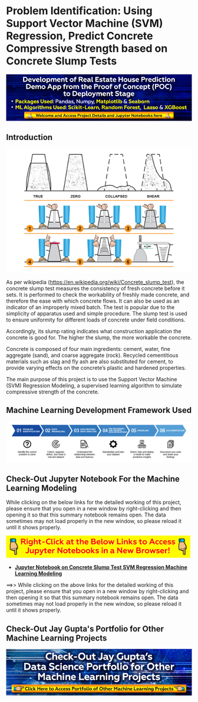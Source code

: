 # Problem Identification: Using Support Vector Machine (SVM) Regression, Predict Concrete Compressive Strength based on Concrete Slump Tests

<p align="center">
<img src="https://github.com/jayguptacal/portfolio/blob/main/image/housePredAppWelcome.jpg">
</p>

## Introduction ##

<p align="center">
<img src="https://github.com/jayguptacal/portfolio/blob/main/image/ConcreteSlump_600x400.jpg">
</p>

As per wikipedia (https://en.wikipedia.org/wiki/Concrete_slump_test), the concrete slump test measures the consistency of fresh concrete before it sets. It is performed to check the workability of freshly made concrete, and therefore the ease with which concrete flows. It can also be used as an indicator of an improperly mixed batch. The test is popular due to the simplicity of apparatus used and simple procedure. The slump test is used to ensure uniformity for different loads of concrete under field conditions.

Accordingly, its slump rating indicates what construction application the concrete is good for. The higher the slump, the more workable the concrete.

Concrete is composed of four main ingredients: cement, water, fine aggregate (sand), and coarse aggregate (rock). Recycled cementitious materials such as slag and fly ash are also substituted for cement, to provide varying effects on the concrete’s plastic and hardened properties.

The main purpose of this project is to use the Support Vector Machine (SVM) Regression Modeling, a supervised learning algorithm to simulate compressive strength of the concrete.

## Machine Learning Development Framework Used ##
<p align="center">
<img src="https://github.com/jayguptacal/portfolio/blob/main/image/MLmethodology.jpg">
</p>

## Check-Out Jupyter Notebook For the Machine Learning Modeling ##

While clicking on the below links for the detailed working of this project, please ensure that you open in a new window by right-clicking and then opening it so that this summary notebook remains open. The data sometimes may not load properly in the new window, so please reload it until it shows properly.

<img src="https://github.com/jayguptacal/portfolio/blob/main/image/bannerOpenNotebooks.jpg">

* <a href="https://github.com/jayguptacal/EnergyAndEnvironment/blob/main/ConcreteSlumpTestSVR/svm_regression_concrete_slumptest.ipynb" target="_blank"><b>Jupyter Notebook on Concrete Slump Test SVM Regression Machine Learning Modeling</b></a>

==>> While clicking on the above links for the detailed working of this project, please ensure that you open in a new window by right-clicking and then opening it so that this summary notebook remains open. The data sometimes may not load properly in the new window, so please reload it until it shows properly.

## Check-Out Jay Gupta's Portfolio for Other Machine Learning Projects ##
<p align="center">
<a href="https://jayguptacal.github.io/portfolio/" target="_blank"><img src="https://github.com/jayguptacal/portfolio/blob/main/image/FullPortfolioBanner.jpg"></a>
</p>
